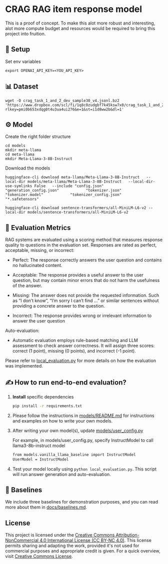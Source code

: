 # CRAG RAG item response model

This is a proof of concept. To make this alot more robust and interesting, alot more compute budget and resources would be required to bring this project into fruition. 

## 🚀 Setup

Set env variables 
```
export OPENAI_API_KEY=<YOU_API_KEY>
```

## 📊 Dataset 

```
wget -O crag_task_1_and_2_dev_sample30_v4.jsonl.bz2 'https://www.dropbox.com/scl/fi/1q8c0zudgbf7k45ksw7x0/crag_task_1_and_2_dev_sample30_v4.jsonl.bz2?rlkey=pmi0b653xdqg0t4u3ua4ui276&e=1&st=i1d8ww2b&dl=1'
```

## ⚙️ Model

Create the right folder structure
```
cd models
mkdir meta-llama
cd meta-llama
mkdir Meta-Llama-3-8B-Instruct
```

Download the models
```
huggingface-cli download meta-llama/Meta-Llama-3-8B-Instruct   --local-dir models/meta-llama/Meta-Llama-3-8B-Instruct   --local-dir-use-symlinks False   --include "config.json"            "generation_config.json"            "tokenizer.json"            "tokenizer.model"            "tokenizer_config.json"            "*.safetensors"
```

```
huggingface-cli download sentence-transformers/all-MiniLM-L6-v2 --local-dir models/sentence-transformers/all-MiniLM-L6-v2
```

## 📏 Evaluation Metrics
RAG systems are evaluated using a scoring method that measures response quality to questions in the evaluation set. Responses are rated as perfect, acceptable, missing, or incorrect:

- Perfect: The response correctly answers the user question and contains no hallucinated content.

- Acceptable: The response provides a useful answer to the user question, but may contain minor errors that do not harm the usefulness of the answer.

- Missing: The answer does not provide the requested information. Such as “I don’t know”, “I’m sorry I can’t find …” or similar sentences without providing a concrete answer to the question.

- Incorrect: The response provides wrong or irrelevant information to answer the user question


Auto-evaluation: 
- Automatic evaluation employs rule-based matching and LLM assessment to check answer correctness. It will assign three scores: correct (1 point), missing (0 points), and incorrect (-1 point).


Please refer to [local_evaluation.py](local_evaluation.py) for more details on how the evaluation was implemented.

## ✍️ How to run end-to-end evaluation?
1. **Install** specific dependencies
    ```bash
    pip install -r requirements.txt
    ```

2. Please follow the instructions in [models/README.md](models/README.md) for instructions and examples on how to write your own models.

3. After writing your own model(s), update [models/user_config.py](models/user_config.py)

   For example, in models/user_config.py, specify InstructModel to call llama3-8b-instruct model
   ```bash
   from models.vanilla_llama_baseline import InstructModel 
   UserModel = InstructModel

   ```

4. Test your model locally using `python local_evaluation.py`. This script will run answer generation and auto-evaluation.


## 🏁 Baselines
We include three baselines for demonstration purposes, and you can read more about them in [docs/baselines.md](docs/baselines.md).

## License

This project is licensed under the [Creative Commons Attribution-NonCommercial 4.0 International License (CC BY-NC 4.0)](LICENSE). This license permits sharing and adapting the work, provided it's not used for commercial purposes and appropriate credit is given. For a quick overview, visit [Creative Commons License](https://creativecommons.org/licenses/by-nc/4.0/).
